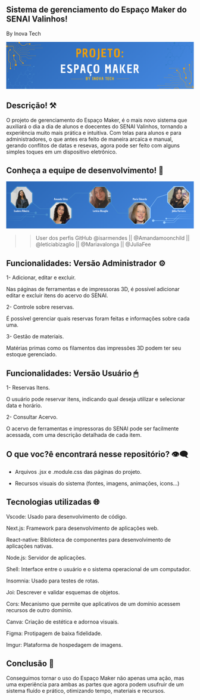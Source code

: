 ## Sistema de gerenciamento do Espaço Maker do SENAI Valinhos!
By Inova Tech

![Header equipe inoova tech](/public/headerreadme.png)

## Descrição! ⚒

O projeto de gerenciamento do Espaço Maker, é o mais novo sistema que auxiliará o dia a dia de alunos e doecentes do SENAI Valinhos, tornando a experiência 
muito mais prática e intuitiva. Com telas para alunos e para administradores, o que antes era feito de maneira arcaica e manual, gerando conflitos de datas e resevas, agora pode ser feito com alguns simples toques em um dispositivo eletrônico.

## Conheça a equipe de desenvolvimento! 👥

![Banner membros da equipe](/public//integrantes.png)


>>User dos perfis GitHub
@isarmendes || @Amandamoonchild || @leticiabizaglio || @Mariavalonga || @JuliaFee

## Funcionalidades: Versão Administrador ⚙

1- Adicionar, editar e excluir.

Nas páginas de ferramentas e de impressoras 3D, é possível adicionar editar e excluir itens do acervo do SENAI.

2- Controle sobre reservas.

É possível gerenciar quais reservas foram feitas e informações sobre cada uma.

3- Gestão de materiais.

Matérias primas como os filamentos das impressões 3D podem ter seu estoque gerenciado.

## Funcionalidades: Versão Usuário 🖱

1- Reservas Itens.

O usuário pode reservar itens, indicando qual deseja utilizar e selecionar data e horário.

2- Consultar Acervo.

O acervo de ferramentas e impressoras do SENAI pode ser facilmente acessada, com uma descrição detalhada de cada item.

## O que voc?ê encontrará nesse repositório? 👁‍🗨

- Arquivos .jsx e .module.css das páginas do projeto.

- Recursos visuais do sistema (fontes, imagens, animações, icons...)


## Tecnologias utilizadas 🌐

Vscode: Usado para desenvolvimento de código.

Next.js: Framework para desenvolvimento de aplicações web.

React-native: Biblioteca de componentes para desenvolvimento de aplicações nativas.

Node.js: Servidor de aplicações.

Shell: Interface entre o usuário e o sistema operacional de um computador. 

Insomnia: Usado para testes de rotas.

Joi: Descrever e validar esquemas de objetos.

Cors: Mecanismo que permite que aplicativos de um domínio acessem recursos de outro domínio. 

Canva: Criação de estética e adornoa visuais.

Figma: Protipagem de baixa fidelidade.

Imgur: Plataforma de hospedagem de imagens.


## Conclusão 💬

Conseguimos tornar o uso do Espaço Maker não apenas uma ação, mas uma experiência para ambas as partes que agora podem usufruir de um sistema fluído e prático, otimizando tempo, materiais e recursos.
